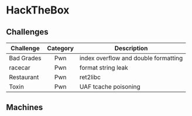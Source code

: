 # HackTheBox
## Challenges
| Challenge | Category | Description | 
| --- | :---: | --- |
| Bad Grades | Pwn | index overflow and double formatting | 
| racecar | Pwn | format string leak | 
| Restaurant | Pwn | ret2libc | 
| Toxin | Pwn | UAF tcache poisoning | 

## Machines